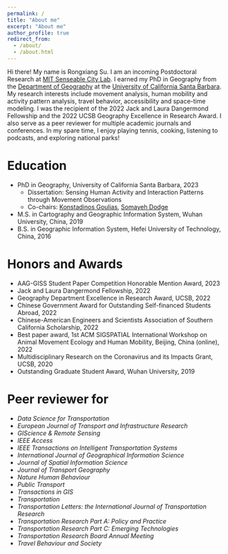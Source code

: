 ```yaml
---
permalink: /
title: "About me"
excerpt: "About me"
author_profile: true
redirect_from: 
  - /about/
  - /about.html
---
```


Hi there! My name is Rongxiang Su. I am an incoming Postdoctoral Research at [MIT Senseable City Lab](https://senseable.mit.edu/). I earned my PhD in Geography from the [Department of Geography](https://www.geog.ucsb.edu/) at the [University of California Santa Barbara](https://www.ucsb.edu/). My research interests include movement analysis, human mobility and activity pattern analysis, travel behavior, accessibility and space-time modeling. I was the recipient of the 2022 Jack and Laura Dangermond Fellowship and the 2022 UCSB Geography Excellence in Research Award. I also serve as a peer reviewer for multiple academic journals and conferences. In my spare time, I enjoy playing tennis, cooking, listening to podcasts, and exploring national parks!

# Education
- PhD in Geography, University of California Santa Barbara, 2023 
  - Dissertation: Sensing Human Activity and Interaction Patterns through Movement Observations 
  - Co-chairs: [Konstadinos Goulias](https://www.geog.ucsb.edu/people/faculty/konstadinos-goulias), [Somayeh Dodge](https://www.geog.ucsb.edu/people/faculty/somayeh-dodge)
- M.S. in Cartography and Geographic Information System, Wuhan University, China, 2019
- B.S. in Geographic Information System, Hefei University of Technology, China, 2016


# Honors and Awards
- AAG-GISS Student Paper Competition Honorable Mention Award, 2023
- Jack and Laura Dangermond Fellowship, 2022
- Geography Department Excellence in Research Award, UCSB, 2022
- Chinese Government Award for Outstanding Self-financed Students Abroad, 2022
- Chinese-American Engineers and Scientists Association of Southern California Scholarship, 2022
- Best paper award, 1st ACM SIGSPATIAL International Workshop on Animal Movement Ecology and Human Mobility, Beijing, China (online), 2022
- Multidisciplinary Research on the Coronavirus and its Impacts Grant, UCSB, 2020
- Outstanding Graduate Student Award, Wuhan University, 2019



# Peer reviewer for 
- <em>Data Science for Transportation</em>
- <em>European Journal of Transport and Infrastructure Research </em>
- <em>GIScience & Remote Sensing </em>
- <em>IEEE Access</em>
- <em>IEEE Transactions on Intelligent Transportation Systems</em>
- <em>International Journal of Geographical Information Science </em>
- <em>Journal of Spatial Information Science</em>
- <em>Journal of Transport Geography</em>
- <em>Nature Human Behaviour</em>
- <em>Public Transport</em>
- <em>Transactions in GIS</em>
- <em>Transportation</em>
- <em>Transportation Letters: the International Journal of Transportation Research</em>
- <em>Transportation Research Part A: Policy and Practice</em>
- <em>Transportation Research Part C: Emerging Technologies</em>
- <em>Transportation Research Board Annual Meeting</em>
- <em>Travel Behaviour and Society</em>


